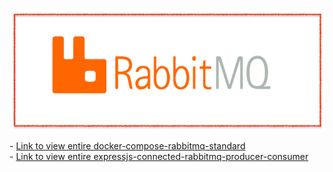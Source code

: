 <p align="center">
    <img src="./rabbitmq_logo.png" alt="rabbitmq_logo" style="display: block; margin: 0 auto;">
</p>

<div align="left">
   - <a href="./001-docker-compose-rabbitmq-standard">Link to view entire docker-compose-rabbitmq-standard</a>
</div>

<div align="left">
   - <a href="./expressjs-connected-rabbitmq-producer-consumer">Link to view entire expressjs-connected-rabbitmq-producer-consumer</a>
</div>